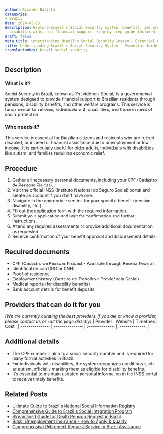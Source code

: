 ```yaml
---
author: Ricardo Batista
categories:
- Brazil
date: 2024-06-23
description: Explore Brazil's Social Security system, benefits, and process for pensions,
  disability aids, and financial support. Step-by-step guide included.
draft: false
meta_title: Understanding Brazil's Social Security System - Essential Guide
title: Understanding Brazil's Social Security System - Essential Guide
translationKey: brazil-social_security
---
```



## Description
### What is it?
Social Security in Brazil, known as 'Previdência Social,' is a governmental system designed to provide financial support to Brazilian residents through pensions, disability benefits, and other welfare programs. This service is fundamental for retirees, individuals with disabilities, and those in need of social protection.

### Who needs it?
This service is essential for Brazilian citizens and residents who are retired, disabled, or in need of financial assistance due to unemployment or low income. It is particularly useful for older adults, individuals with disabilities like autism, and families requiring economic relief.

## Procedure

1. Gather all necessary personal documents, including your CPF (Cadastro de Pessoas Físicas).
2. Visit the official INSS (Instituto Nacional do Seguro Social) portal and create an account if you don't have one.
3. Navigate to the appropriate section for your specific benefit (pension, disability, etc.).
4. Fill out the application form with the required information.
5. Submit your application and wait for confirmation and further instructions.
6. Attend any required assessments or provide additional documentation as requested.
7. Receive confirmation of your benefit approval and disbursement details.


## Required documents

- CPF (Cadastro de Pessoas Físicas) - Available through Receita Federal
- Identification card (RG or CNH)
- Proof of residence
- Employment history (Carteira de Trabalho e Previdência Social)
- Medical reports (for disability benefits)
- Bank account details for benefit deposits


## Providers that can do it for you
_(We are currently curating the best providers. If you are or know a provider, please contact us or edit the page directly)_
| Provider        |     Website     |     Timelines    |       Cost      |
| --------------- | --------------- |  :-------------: | :-------------: |

## Additional details

- The CPF number is akin to a social security number and is required for many formal activities in Brazil.
- For individuals with disabilities, the system recognizes conditions such as autism, officially marking them as eligible for disability benefits.
- It's essential to maintain updated personal information in the INSS portal to receive timely benefits.

## Related Posts

- [Ultimate Guide to Brazil's National Social Information Registry](https://tramitit.com/guides/brazil/national_social_information_registry/)
- [Comprehensive Guide to Brazil's Social Integration Program](https://tramitit.com/guides/brazil/social_integration_program/)
- [Streamlined Guide for Death Pension Request in Brazil](https://tramitit.com/guides/brazil/death_pension_request/)
- [Brazil Unemployment Insurance - How to Apply & Qualify](https://tramitit.com/guides/brazil/unemployment_insurance/)
- [Comprehensive Retirement Request Service in Brazil Assistance](https://tramitit.com/guides/brazil/retirement_request/)
